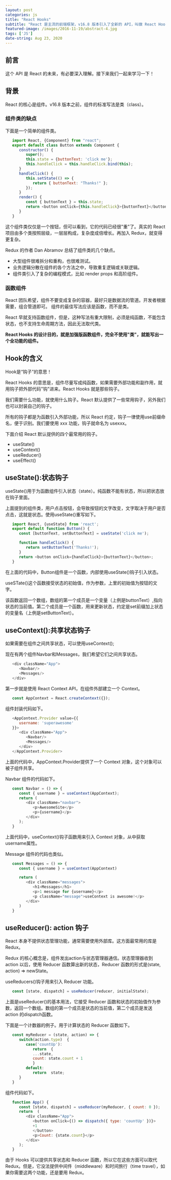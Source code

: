 ```yaml
---
layout: post
categories: js
title: "React Hooks"
subtitle: "React 是主流的前端框架，v16.8 版本引入了全新的 API，叫做 React Hooks，颠覆了以前的用法。"
featured-image: /images/2016-11-19/abstract-4.jpg
tags: ['JS']
date-string: Aug 23, 2020
---
```


## 前言
这个 API 是 React 的未来，有必要深入理解。接下来我们一起来学习一下！

## 背景
React 的核心是组件。v16.8 版本之前，组件的标准写法是类（class）。

### 组件类的缺点
下面是一个简单的组件类。

```js
   import React, {Component} from "react";
   export default class Button extends Component {
      constructor() {
         super();
         this.state = {buttonText: 'click me'};
         this.handleClick = this.handleClick.bind(this);
      }
      handleClick() {
         this.setState(() => {
            return { buttonText: "Thanks!" };
         });
      }
      render() {
         const { buttonText } = this.state;
         return <button onClick={this.handleClick}>{buttonText}</button>;
      }
   }
```
这个组件类仅仅是一个按钮，但可以看到，它的代码已经很"重"了。真实的 React 项目由多个类按照层级，一层层构成，复杂度成倍增长。再加入 Redux，就变得更复杂。

Redux 的作者 Dan Abramov 总结了组件类的几个缺点。

- 大型组件很难拆分和重构，也很难测试。
- 业务逻辑分散在组件的各个方法之中，导致重复逻辑或关联逻辑。
- 组件类引入了复杂的编程模式，比如 render props 和高阶组件。

### 函数组件

React 团队希望，组件不要变成复杂的容器，最好只是数据流的管道。开发者根据需要，组合管道即可。 组件的最佳写法应该是函数，而不是类。

React 早就支持函数组件，但是，这种写法有重大限制，必须是纯函数，不能包含状态，也不支持生命周期方法，因此无法取代类。

**React Hooks 的设计目的，就是加强版函数组件，完全不使用"类"，就能写出一个全功能的组件。**

## Hook的含义
Hook是“钩子”的意思！

React Hooks 的意思是，组件尽量写成纯函数，如果需要外部功能和副作用，就用钩子把外部代码"钩"进来。React Hooks 就是那些钩子。

我们需要什么功能，就使用什么钩子。React 默认提供了一些常用钩子，另外我们也可以封装自己的钩子。

所有的钩子都是为函数引入外部功能，所以 React 约定，钩子一律使用use前缀命名，便于识别。我们要使用 xxx 功能，钩子就命名为 usexxx。

下面介绍 React 默认提供的四个最常用的钩子。

- useState()
- useContext()
- useReducer()
- useEffect()

## useState():状态钩子
useState()用于为函数组件引入状态（state）。纯函数不能有状态，所以把状态放在钩子里面。

上面提到的组件类，用户点击按钮，会导致按钮的文字改变，文字取决于用户是否点击，这就是状态。使用useState()重写如下。

```js
   import React, {useState} from 'react';
   export default function Button() {
      const [buttonText, setButtonText] = useState('click me');

      function handleClick() {
         return setButtonText('Thanks!');
      }
      return <button onClick={handleClick}>{buttonText}</button>;
   }
```

在上面的代码中，Button组件是一个函数，内部使用useState()钩子引入状态。

useSTate()这个函数接受状态的初始值，作为参数，上里的初始值为按钮的文字。

该函数返回一个数组，数组的第一个成员是一个变量（上例是buttonText）,指向状态的当前值。第二个成员是一个函数，用来更新状态，约定是set前缀加上状态的变量名（上例是setButtonText）。

## useContext():共享状态钩子
如果需要在组件之间共享状态，可以使用useContext();

现在有两个组件Navbar和Messages，我们希望它们之间共享状态。

```js
   <div className="App">
      <Navbar/>
      <Messages/>
   </div>
```
第一步就是使用 React Context API，在组件外部建立一个 Context。

```js
   const AppContext = React.createContext({});
```
组件封装代码如下。

```js
   <AppContext.Provider value={{
      username: 'superawesome'
   }}>
      <div className="App">
         <Navbar/>
         <Messages/>
      </div>
   </AppContext.Provider>
```

上面的代码中，AppContext.Provider提供了一个 Context 对象，这个对象可以被子组件共享。

Navbar 组件的代码如下。
```js
   const Navbar = () => {
      const { username } = useContext(AppContext);
      return (
         <div className="navbar">
            <p>AwesomeSite</p>
            <p>{username}</p>
         </div>
      );
   }
```

上面代码中，useContext()钩子函数用来引入 Context 对象，从中获取username属性。

Message 组件的代码也类似。
```js
   const Messages = () => {
      const { username } = useContext(AppContext)

      return (
         <div className="messages">
            <h1>Messages</h1>
            <p>1 message for {username}</p>
            <p className="message">useContext is awesome!</p>
         </div>
      )
   }
```

## useReducer(): action 钩子
React 本身不提供状态管理功能，通常需要使用外部库。这方面最常用的库是 Redux。

Redux 的核心概念是，组件发出action与状态管理器通信。状态管理器收到 action 以后，使用 Reducer 函数算出新的状态，Reducer 函数的形式是(state, action) => newState。

useReducers()钩子用来引入 Reducer 功能。

```js
   const [state, dispatch] = useReducer(reducer, initialState);
```

上面是useReducer()的基本用法，它接受 Reducer 函数和状态的初始值作为参数，返回一个数组。数组的第一个成员是状态的当前值，第二个成员是发送 action 的dispatch函数。

下面是一个计数器的例子。用于计算状态的 Reducer 函数如下。
```js
   const myReducer = (state, action) => {
      switch(action.type)  {
         case('countUp'):
            return  {
            ...state,
            count: state.count + 1
            }
         default:
            return  state;
      }
   }
```

组件代码如下。
```js
   function App() {
      const [state, dispatch] = useReducer(myReducer, { count: 0 });
      return  (
         <div className="App">
            <button onClick={() => dispatch({ type: 'countUp' })}>
            +1
            </button>
            <p>Count: {state.count}</p>
         </div>
      );
   }
```

由于 Hooks 可以提供共享状态和 Reducer 函数，所以它在这些方面可以取代 Redux。但是，它没法提供中间件（middleware）和时间旅行（time travel），如果你需要这两个功能，还是要用 Redux。